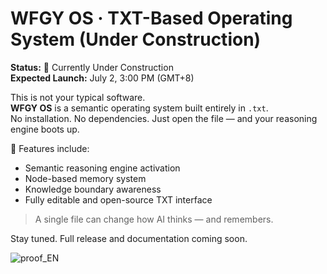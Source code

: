 # WFGY OS · TXT-Based Operating System (Under Construction)

**Status:** 🚧 Currently Under Construction  
**Expected Launch:** July 2, 3:00 PM (GMT+8)

This is not your typical software.  
**WFGY OS** is a semantic operating system built entirely in `.txt`.  
No installation. No dependencies. Just open the file — and your reasoning engine boots up.

🧠 Features include:
- Semantic reasoning engine activation
- Node-based memory system
- Knowledge boundary awareness
- Fully editable and open-source TXT interface

> A single file can change how AI thinks — and remembers.

Stay tuned. Full release and documentation coming soon.

![proof_EN](https://github.com/user-attachments/assets/f525bff9-36b3-4e2b-b262-062616215f6e)
